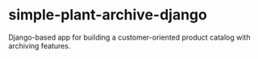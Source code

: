 # simple-plant-archive-django
Django-based app for building a customer-oriented product catalog with archiving features.
